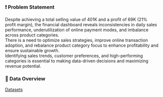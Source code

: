 ### ❗ Problem Statement

Despite achieving a total selling value of 401K and a profit of 69K (21% profit margin), the financial dashboard reveals inconsistencies in daily sales performance, underutilization of online payment modes, and imbalance across product categories.  
There is a need to optimize sales strategies, improve online transaction adoption, and rebalance product category focus to enhance profitability and ensure sustainable growth.  
Identifying sales trends, customer preferences, and high-performing categories is essential to making data-driven decisions and maximizing revenue potential.

### 📂 Data Overview
[Datasets](https://docs.google.com/spreadsheets/d/1OeDD2F3aWlkcC0qr6fE-jXpZRSrx9rQK/edit?usp=sharing&ouid=114066788577844516081&rtpof=true&sd=true)



